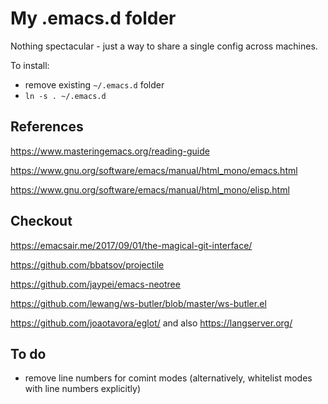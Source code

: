 
# My .emacs.d folder

Nothing spectacular - just a way to share a single config across machines.

To install:

- remove existing `~/.emacs.d` folder
- `ln -s . ~/.emacs.d`


## References

https://www.masteringemacs.org/reading-guide

https://www.gnu.org/software/emacs/manual/html_mono/emacs.html

https://www.gnu.org/software/emacs/manual/html_mono/elisp.html

## Checkout

https://emacsair.me/2017/09/01/the-magical-git-interface/

https://github.com/bbatsov/projectile

https://github.com/jaypei/emacs-neotree

https://github.com/lewang/ws-butler/blob/master/ws-butler.el

https://github.com/joaotavora/eglot/   and also   https://langserver.org/

## To do

- remove line numbers for comint modes (alternatively, whitelist modes with line numbers explicitly)

